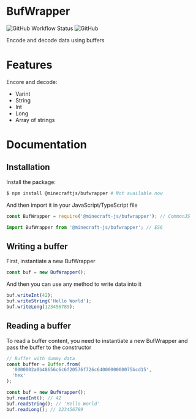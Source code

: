 # BufWrapper

![GitHub Workflow Status](https://img.shields.io/github/workflow/status/MinecraftJS/BufWrapper/Build?style=for-the-badge)
![GitHub](https://img.shields.io/github/license/MinecraftJS/BufWrapper?style=for-the-badge)

Encode and decode data using buffers

# Features

Encore and decode:

- Varint
- String
- Int
- Long
- Array of strings

# Documentation

## Installation

Install the package:

```bash
$ npm install @minecraftjs/bufwrapper # Not available now
```

And then import it in your JavaScript/TypeScript file

```ts
const BufWrapper = require('@minecraft-js/bufwrapper'); // CommonJS

import BufWrapper from '@minecraft-js/bufwrapper'; // ES6
```

## Writing a buffer

First, instantiate a new BufWrapper

```js
const buf = new BufWrapper();
```

And then you can use any method to write data into it

```js
buf.writeInt(42);
buf.writeString('Hello World');
buf.writeLong(123456789);
```

## Reading a buffer

To read a buffer content, you need to instantiate a new BufWrapper and pass the buffer to the constructor

```js
// Buffer with dummy data
const buffer = Buffer.from(
  '0000002a0b48656c6c6f20576f726c6400000000075bcd15',
  'hex'
);

const buf = new BufWrapper();
buf.readInt(); // 42
buf.readString(); // 'Hello World'
buf.readLong(); // 123456789
```
